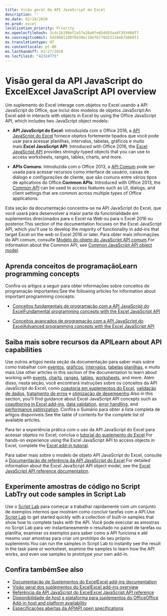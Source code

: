 ```yaml
---
title: Visão geral da API JavaScript do Excel
description: ''
ms.date: 02/19/2020
ms.prod: excel
localization_priority: Priority
ms.openlocfilehash: 3cdc1b19bbf2a57e26a8fe65dd55aa6f39340df7
ms.sourcegitcommit: 5d29801180f6939ec10efb778d2311be67d8b9f1
ms.translationtype: HT
ms.contentlocale: pt-BR
ms.lasthandoff: 02/27/2020
ms.locfileid: "42324775"
---
```

# <a name="excel-javascript-api-overview"></a><span data-ttu-id="cd462-102">Visão geral da API JavaScript do Excel</span><span class="sxs-lookup"><span data-stu-id="cd462-102">Excel JavaScript API overview</span></span>

<span data-ttu-id="cd462-103">Um suplemento do Excel interage com objetos no Excel usando a API JavaScript do Office, que inclui dois modelos de objetos JavaScript:</span><span class="sxs-lookup"><span data-stu-id="cd462-103">An Excel add-in interacts with objects in Excel by using the Office JavaScript API, which includes two JavaScript object models:</span></span>

* <span data-ttu-id="cd462-104">**API JavaScript do Excel**: introduzida com o Office 2016, a [API JavaScript do Excel](/javascript/api/excel) fornece objetos fortemente tipados que você pode usar para acessar planilhas, intervalos, tabelas, gráficos e muito mais.</span><span class="sxs-lookup"><span data-stu-id="cd462-104">**Excel JavaScript API**: Introduced with Office 2016, the [Excel JavaScript API](/javascript/api/excel) provides strongly-typed objects that you can use to access worksheets, ranges, tables, charts, and more.</span></span> 

* <span data-ttu-id="cd462-105">**APIs Comuns**: Introduzida com o Office 2013, a [API Comum](/javascript/api/office) pode ser usada para acessar recursos como interface de usuário, caixas de diálogo e configurações de cliente, que são comuns entre vários tipos de aplicativos do Office.</span><span class="sxs-lookup"><span data-stu-id="cd462-105">**Common APIs**: Introduced with Office 2013, the [Common API](/javascript/api/office) can be used to access features such as UI, dialogs, and client settings that are common across multiple types of Office applications.</span></span>

<span data-ttu-id="cd462-106">Esta seção da documentação concentra-se na API JavaScript do Excel, que você usará para desenvolver a maior parte da funcionalidade em suplementos direcionados para o Excel na Web ou para o Excel 2016 ou posterior.</span><span class="sxs-lookup"><span data-stu-id="cd462-106">This section of the documentation focuses on the Excel JavaScript API, which you'll use to develop the majority of functionality in add-ins that target Excel on the web or Excel 2016 or later.</span></span> <span data-ttu-id="cd462-107">Para obter mais informações do API comum, consulte [Modelo do objeto do JavaScript API comum](../../develop/office-javascript-api-object-model.md).</span><span class="sxs-lookup"><span data-stu-id="cd462-107">For information about the Common API, see [Common JavaScript API object model](../../develop/office-javascript-api-object-model.md).</span></span> 

## <a name="learn-programming-concepts"></a><span data-ttu-id="cd462-108">Aprenda conceitos de programação</span><span class="sxs-lookup"><span data-stu-id="cd462-108">Learn programming concepts</span></span>

<span data-ttu-id="cd462-109">Confira os artigos a seguir para obter informações sobre conceitos de programação importantes:</span><span class="sxs-lookup"><span data-stu-id="cd462-109">See the following articles for information about important programming concepts:</span></span>
 
- [<span data-ttu-id="cd462-110">Conceitos fundamentais de programação com a API JavaScript do Excel</span><span class="sxs-lookup"><span data-stu-id="cd462-110">Fundamental programming concepts with the Excel JavaScript API</span></span>](../../excel/excel-add-ins-core-concepts.md)

- [<span data-ttu-id="cd462-111">Conceitos avançados de programação com a API JavaScript do Excel</span><span class="sxs-lookup"><span data-stu-id="cd462-111">Advanced programming concepts with the Excel JavaScript API</span></span>](../../excel/excel-add-ins-advanced-concepts.md)

## <a name="learn-about-api-capabilities"></a><span data-ttu-id="cd462-112">Saiba mais sobre recursos da API</span><span class="sxs-lookup"><span data-stu-id="cd462-112">Learn about API capabilities</span></span>

<span data-ttu-id="cd462-113">Use outros artigos nesta seção da documentação para saber mais sobre como trabalhar com [eventos](../../excel/excel-add-ins-events.md), [gráficos](../../excel/excel-add-ins-charts.md), [intervalos](../../excel/excel-add-ins-ranges.md), [tabelas](../../excel/excel-add-ins-tables.md) [planilhas](../../excel/excel-add-ins-worksheets.md), e muito mais.</span><span class="sxs-lookup"><span data-stu-id="cd462-113">Use other articles in this section of the documentation to learn about working with [events](../../excel/excel-add-ins-events.md), [charts](../../excel/excel-add-ins-charts.md), [ranges](../../excel/excel-add-ins-ranges.md), [tables](../../excel/excel-add-ins-tables.md), [worksheets](../../excel/excel-add-ins-worksheets.md), and more.</span></span> <span data-ttu-id="cd462-114">Além disso, nesta seção, você encontrará instruções sobre os conceitos da API JavaScript do Excel, como [coautoria em suplementos do Excel](../../excel/co-authoring-in-excel-add-ins.md), [validação de dados](../../excel/excel-add-ins-data-validation.md), [tratamento de erros](../../excel/excel-add-ins-error-handling.md) e [otimização de desempenho](../../excel/performance.md).</span><span class="sxs-lookup"><span data-stu-id="cd462-114">Also in this section, you'll find guidance about Excel JavaScript API concepts such as [coauthoring in Excel add-ins](../../excel/co-authoring-in-excel-add-ins.md), [data validation](../../excel/excel-add-ins-data-validation.md), [error handling](../../excel/excel-add-ins-error-handling.md), and [performance optimization](../../excel/performance.md).</span></span> <span data-ttu-id="cd462-115">Confira o Sumário para obter a lista completa de artigos disponíveis.</span><span class="sxs-lookup"><span data-stu-id="cd462-115">See the table of contents for the complete list of available articles.</span></span>

<span data-ttu-id="cd462-116">Para ter a experiência prática com o uso da API JavaScript do Excel para acessar objetos no Excel, conclua o [tutorial do suplemento do Excel](../../tutorials/excel-tutorial.md).</span><span class="sxs-lookup"><span data-stu-id="cd462-116">For hands-on experience using the Excel JavaScript API to access objects in Excel, complete the [Excel add-in tutorial](../../tutorials/excel-tutorial.md).</span></span> 

<span data-ttu-id="cd462-117">Para saber mais sobre o modelo de objeto API JavaScript do Excel, consulte a [Documentação de referência da API JavaScript do Excel](/javascript/api/excel).</span><span class="sxs-lookup"><span data-stu-id="cd462-117">For detailed information about the Excel JavaScript API object model, see the [Excel JavaScript API reference documentation](/javascript/api/excel).</span></span>

## <a name="try-out-code-samples-in-script-lab"></a><span data-ttu-id="cd462-118">Experimente amostras de código no Script Lab</span><span class="sxs-lookup"><span data-stu-id="cd462-118">Try out code samples in Script Lab</span></span>

<span data-ttu-id="cd462-119">Use o [Script Lab](../../overview/explore-with-script-lab.md) para começar a trabalhar rapidamente com um conjunto de exemplos internos que mostram como concluir tarefas com a API.</span><span class="sxs-lookup"><span data-stu-id="cd462-119">Use [Script Lab](../../overview/explore-with-script-lab.md) to get started quickly with a collection of built-in samples that show how to complete tasks with the API.</span></span> <span data-ttu-id="cd462-120">Você pode executar as amostras no Script Lab para ver instantaneamente o resultado no painel de tarefas ou planilha, examinar os exemplos para saber como a API funciona e até mesmo usar amostras para criar um protótipo do seu próprio suplemento.</span><span class="sxs-lookup"><span data-stu-id="cd462-120">You can run the samples in Script Lab to instantly see the result in the task pane or worksheet, examine the samples to learn how the API works, and even use samples to prototype your own add-in.</span></span>

## <a name="see-also"></a><span data-ttu-id="cd462-121">Confira também</span><span class="sxs-lookup"><span data-stu-id="cd462-121">See also</span></span>

- [<span data-ttu-id="cd462-122">Documentação de Suplementos do Excel</span><span class="sxs-lookup"><span data-stu-id="cd462-122">Excel add-ins documentation</span></span>](../../excel/index.md)
- [<span data-ttu-id="cd462-123">Visão geral dos suplementos do Excel</span><span class="sxs-lookup"><span data-stu-id="cd462-123">Excel add-ins overview</span></span>](../../excel/excel-add-ins-overview.md)
- [<span data-ttu-id="cd462-124">Referência da API JavaScript do Excel</span><span class="sxs-lookup"><span data-stu-id="cd462-124">Excel JavaScript API reference</span></span>](/javascript/api/excel)
- [<span data-ttu-id="cd462-125">Disponibilidade de host e plataforma para suplementos do Office</span><span class="sxs-lookup"><span data-stu-id="cd462-125">Office Add-in host and platform availability</span></span>](../../overview/office-add-in-availability.md)
- [<span data-ttu-id="cd462-126">Especificações abertas da API</span><span class="sxs-lookup"><span data-stu-id="cd462-126">API open specifications</span></span>](../openspec/openspec.md)
